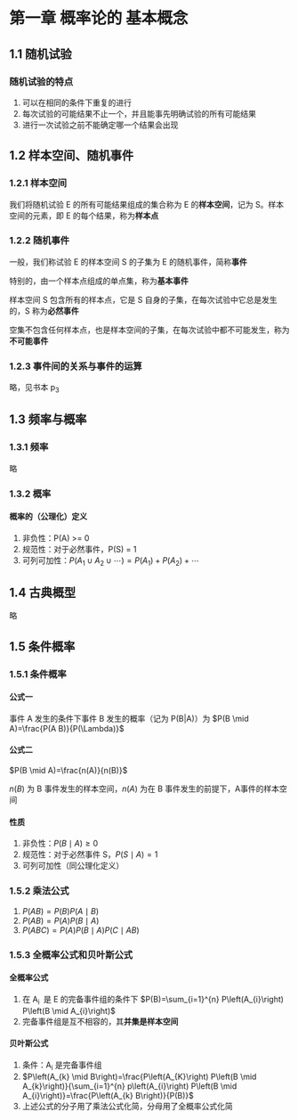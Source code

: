 # 第一章 概率论的 基本概念

## 1.1 随机试验

### 随机试验的特点

1. 可以在相同的条件下重复的进行
2. 每次试验的可能结果不止一个，并且能事先明确试验的所有可能结果
3. 进行一次试验之前不能确定哪一个结果会出现

## 1.2 样本空间、随机事件

### 1.2.1 样本空间

我们将随机试验 E 的所有可能结果组成的集合称为 E 的**样本空间**，记为 S。样本空间的元素，即 E 的每个结果，称为**样本点**

### 1.2.2 随机事件

一般，我们称试验 E 的样本空间 S 的子集为 E 的随机事件，简称**事件**

特别的，由一个样本点组成的单点集，称为**基本事件**

样本空间 S 包含所有的样本点，它是 S 自身的子集，在每次试验中它总是发生的，S 称为**必然事件**

空集不包含任何样本点，也是样本空间的子集，在每次试验中都不可能发生，称为**不可能事件**

### 1.2.3 事件间的关系与事件的运算

略，见书本 p<sub>3</sub>

## 1.3 频率与概率

### 1.3.1 频率

略

### 1.3.2 概率

#### 概率的（公理化）定义

1. 非负性：P(A) >= 0
2. 规范性：对于必然事件，P(S) = 1
3. 可列可加性：$P\left(A_{1} \cup A_{2} \cup \cdots\right)=P\left(A_{1}\right)+P\left(A_{2}\right)+\cdots$

## 1.4 古典概型

略

## 1.5 条件概率

### 1.5.1 条件概率

#### 公式一

事件 A 发生的条件下事件 B 发生的概率（记为 P(B|A)）为 $P(B \mid A)=\frac{P(A B)}{P(\Lambda)}$

#### 公式二

$P(B \mid A)=\frac{n(A)}{n(B)}$ 

$n(B)$ 为 B 事件发生的样本空间，$n(A)$ 为在 B 事件发生的前提下，A事件的样本空间

#### 性质

1. 非负性：$P(B \mid A) \geqslant 0$
2. 规范性：对于必然事件 S，$P(S \mid A)=1$
3. 可列可加性（同公理化定义）

### 1.5.2 乘法公式

1. $P(A B)=P(B) P(A \mid B)$
2. $P(A B)=P(A) P(B \mid A)$
3. $P(A B C)=P(A) P(B \mid A) P(C \mid A B)$

### 1.5.3 全概率公式和贝叶斯公式

#### 全概率公式

1. 在 A<sub>i </sub> 是 E 的完备事件组的条件下 $P(B)=\sum_{i=1}^{n} P\left(A_{i}\right) P\left(B \mid A_{i}\right)$
2. 完备事件组是互不相容的，其**并集是样本空间**

#### 贝叶斯公式

1. 条件：A<sub>i</sub> 是完备事件组
2. $P\left(A_{k} \mid B\right)=\frac{P\left(A_{K}\right) P\left(B \mid A_{k}\right)}{\sum_{i=1}^{n} p\left(A_{i}\right) P\left(B \mid A_{i}\right)}=\frac{P\left(A_{k} B\right)}{P(B)}$
3. 上述公式的分子用了乘法公式化简，分母用了全概率公式化简

